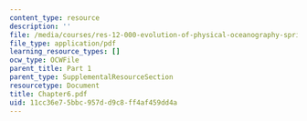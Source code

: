 ```yaml
---
content_type: resource
description: ''
file: /media/courses/res-12-000-evolution-of-physical-oceanography-spring-2007/11cc36e75bbc957dd9c8ff4af459dd4a_Chapter6.pdf
file_type: application/pdf
learning_resource_types: []
ocw_type: OCWFile
parent_title: Part 1
parent_type: SupplementalResourceSection
resourcetype: Document
title: Chapter6.pdf
uid: 11cc36e7-5bbc-957d-d9c8-ff4af459dd4a
---
```

